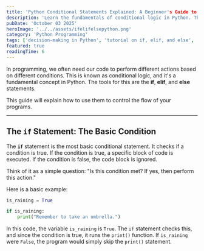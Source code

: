 ```yaml
---
title: 'Python Conditional Statements Explained: A Beginner's Guide to If, Elif, and Else'
description: 'Learn the fundamentals of conditional logic in Python. This guide breaks down how to use the if, elif, and else statements with simple explanations and clear examples, perfect for beginners.'
pubDate: 'October 03 2025'
heroImage: '../../assets/ifelifelsepython.png'
category: 'Python Programming'
tags: ['decision-making in Python', 'tutorial on if, elif, and else', 'conditional logic in Python', 'python', 'python for beginners']
featured: true
readingTime: 6
---
```

In programming, we often need our code to perform different actions based on different conditions. This is known as conditional logic, and it's a fundamental concept in Python. The tools for this are the **if**, **elif**, and **else** statements.

This guide will explain how to use them to control the flow of your programs.

---

## The `if` Statement: The Basic Condition

The **`if`** statement is the most basic conditional statement. It checks if a condition is true. If the condition is true, a specific block of code is executed. If the condition is false, the code block is ignored.

Think of it as a simple question: "Is this condition met? If yes, then perform this action."

Here is a basic example:

```python
is_raining = True

if is_raining:
    print("Remember to take an umbrella.")
```

In this code, the variable `is_raining` is `True`. The `if` statement checks this, and since the condition is true, it runs the `print()` function. If `is_raining` were `False`, the program would simply skip the `print()` statement.
